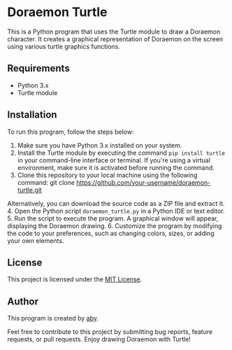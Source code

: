 # Doraemon Turtle

This is a Python program that uses the Turtle module to draw a Doraemon character. It creates a graphical representation of Doraemon on the screen using various turtle graphics functions.

## Requirements

- Python 3.x
- Turtle module

## Installation

To run this program, follow the steps below:

1. Make sure you have Python 3.x installed on your system.
2. Install the Turtle module by executing the command `pip install turtle` in your command-line interface or terminal. If you're using a virtual environment, make sure it is activated before running the command.
3. Clone this repository to your local machine using the following command:
git clone https://github.com/your-username/doraemon-turtle.git

Alternatively, you can download the source code as a ZIP file and extract it.
4. Open the Python script `doraemon_turtle.py` in a Python IDE or text editor.
5. Run the script to execute the program. A graphical window will appear, displaying the Doraemon drawing.
6. Customize the program by modifying the code to your preferences, such as changing colors, sizes, or adding your own elements.

## License

This project is licensed under the [MIT License](https://opensource.org/license/mit/).

## Author

This program is created by [aby](https://github.com/aby-359).

Feel free to contribute to this project by submitting bug reports, feature requests, or pull requests. Enjoy drawing Doraemon with Turtle!
